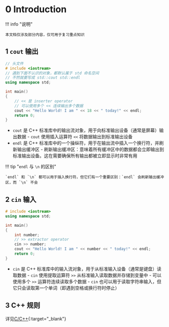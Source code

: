 # 0 Introduction

<!-- !!! tip "说明"

    本文档正在更新中…… -->

!!! info "说明"

    本文档仅涉及部分内容，仅可用于复习重点知识

## 1 `cout` 输出

```cpp linenums="1" title="第一个 C++ 程序"
// 头文件
# include <iostream>
// 遇到下面不认识的对象，都默认属于 std 命名空间
// 不然就要写成 std::cout std::endl
using namespace std;

int main()
{
    // << 是 inserter operator
    // 可以使用多个 << 连续输出多个数据
    cout << "Hello World! I am " << 18 << " today!" << endl;
    return 0;
}
```

- `cout` 是 C++ 标准库中的输出流对象，用于向标准输出设备（通常是屏幕）输出数据
      - `cout` 使用插入运算符 `<<` 将数据输出到标准输出设备
- `endl` 是 C++ 标准库中的一个操纵符，用于在输出流中插入一个换行符，并刷新输出缓冲区
      - 刷新输出缓冲区：意味着所有缓冲区中的数据都会立即输出到标准输出设备。这在需要确保所有输出都被立即显示时非常有用

!!! tip "`endl` 与 `\n` 的区别"

    `endl` 和 `\n` 都可以用于插入换行符，但它们有一个重要区别：`endl` 会刷新输出缓冲区，而 `\n` 不会

## 2 `cin` 输入

```cpp linenums="1" title="C++ 的读入"
# include <iostream>
using namespace std;

int main()
{
    int number;
    // >> extractor operator
    cin >> number;
    cout << "Hello World! I am " << number << " today!" << endl;
    return 0;
}
```

- `cin` 是 C++ 标准库中的输入流对象，用于从标准输入设备（通常是键盘）读取数据
      - `cin` 使用提取运算符 `>>` 从标准输入读取数据并存储到变量中
      - 可以使用多个 `>>` 运算符连续读取多个数据
      - `cin` 也可以用于读取字符串输入，但它只会读取第一个单词（即遇到空格或换行符时停止）

## 3 C++ 规则

详见[C/C++](../../../knowledge/C_Cpp/index.md){:target="_blank"}